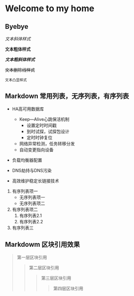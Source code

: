 # Welcome to my home

## Byebye




*文本斜体样式*</br>

**文本粗体样式**</br>

***文本粗斜体样式***</br>


~~文本删除线样式~~</br>


`文本凸显样式`</br>



## Markdown 常用列表，无序列表，有序列表

* HA高可用数据库
	* Keep—Alive心跳保活机制
		* 设置定时时间戳
		* 到时试探，试探包设计
		* 定时时钟复位
	* 网络异常检测，任务转移分发
	* 自动变更指向设备
	
* 负载均衡器配置

* DNS劫持与DNS污染

* 高效维护稳定长链接技术

1. 有序列表项一
	* 无序列表项一
	* 无序列表项二
2. 有序列表项二
	1. 有序列表2.1
	2. 有序列表2.2
3. 有序列表三

## Markdowm 区块引用效果

> 第一层区块引用
>> 第二层区块引用
>>> 第三层区块引用
>>>> 第四层区块引用














